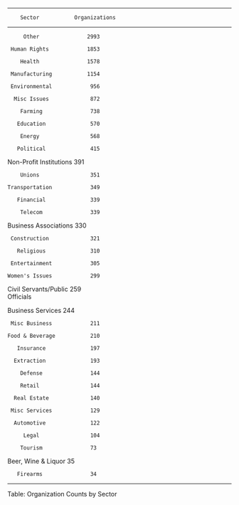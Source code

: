 
---------------------------------------
        Sector           Organizations 
----------------------- ---------------
         Other               2993      

     Human Rights            1853      

        Health               1578      

     Manufacturing           1154      

     Environmental            956      

      Misc Issues             872      

        Farming               738      

       Education              570      

        Energy                568      

       Political              415      

Non-Profit Institutions       391      

        Unions                351      

    Transportation            349      

       Financial              339      

        Telecom               339      

 Business Associations        330      

     Construction             321      

       Religious              310      

     Entertainment            305      

    Women's Issues            299      

 Civil Servants/Public        259      
       Officials                       

   Business Services          244      

     Misc Business            211      

    Food & Beverage           210      

       Insurance              197      

      Extraction              193      

        Defense               144      

        Retail                144      

      Real Estate             140      

     Misc Services            129      

      Automotive              122      

         Legal                104      

        Tourism               73       

  Beer, Wine & Liquor         35       

       Firearms               34       
---------------------------------------

Table: Organization Counts by Sector


